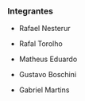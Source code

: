 ### Integrantes

- Rafael Nesterur

- Rafal Torolho

- Matheus Eduardo

- Gustavo Boschini

- Gabriel Martins